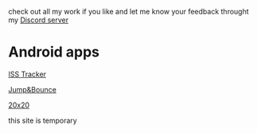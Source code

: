check out all my work if you like and let me know your feedback throught my [Discord server](https://discord.gg/m8wuu6P)
# Android apps

[ISS Tracker](https://play.google.com/store/apps/details?id=com.rayan.spaceiss&hl=en)

[Jump&Bounce](https://play.google.com/store/apps/details?id=com.R4y.JumpBounce&hl=en)

[20x20](https://play.google.com/store/apps/details?id=com.R4y.twentyXtewnty&hl=en)







this site is temporary
